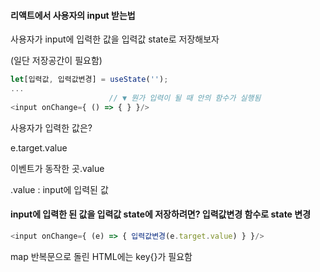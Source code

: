 #### 리액트에서 사용자의 input 받는법

사용자가 input에 입력한 값을 입력값 state로 저장해보자

(일단 저장공간이 필요함)

```js
let[입력값, 입력값변경] = useState('');
...
                      // ▼ 뭔가 입력이 될 때 안의 함수가 실행됨
<input onChange={ () => { } }/>
```

사용자가 입력한 값은?

e.target.value

이벤트가 동작한 곳.value

.value : input에 입력된 값

#### input에 입력한 된 값을 입력값 state에 저장하려면? 입력값변경 함수로 state 변경

```js
<input onChange={ (e) => { 입력값변경(e.target.value) } }/>
```



map 반복문으로 돌린 HTML에는 key{}가 필요함


